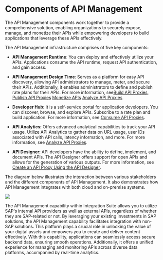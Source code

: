 <!-- loioe02ae5316c6b428db83cd6690a5e8ebe -->

# Components of API Management

The API Management components work together to provide a comprehensive solution, enabling organizations to securely expose, manage, and monetize their APIs while empowering developers to build applications that leverage these APIs effectively.

The API Management infrastructure comprises of five key components:

-   **API Management Runtime**: You can deploy and effectively utilize your APIs. Applications consume the API runtime, request API authentication, and gain access.

-   **API Management Design Time**: Serves as a platform for easy API discovery, allowing API administrators to manage, meter, and secure their APIs. Additionally, it enables administrators to define and publish rate plans for their APIs. For more information, see[Build API Proxies](50-Development/build-api-proxies-74c042b.md), [Publish API Proxies](50-Development/publish-api-proxies-75a4a11.md) [Monetize APIs](50-Development/monetize-apis-fcdc89b.md) [Analyze API Proxies](50-Development/analyze-api-proxies-7712c61.md).

-   **Developer Hub**: It is a self-service portal for application developers. You can discover, browse, and explore APIs. Subscribe to a rate plan and build application. For more information, see [Consume API Proxies](50-Development/consume-api-proxies-ea561e4.md).

-   **API Analytics**: Offers advanced analytical capabilities to track your API usage. Utilize API Analytics to gather data on URL usage, user IDs associated with API calls, latency information, and more. For more information, see [Analyze API Proxies](50-Development/analyze-api-proxies-7712c61.md).

-   **API Designer**: API developers have the ability to define, implement, and document APIs. The API Designer offers support for open APIs and allows for the generation of various outputs. For more information, see [Create an API Proxy Using the API Designer](50-Development/create-an-api-proxy-using-the-api-designer-26e1bbd.md).


The diagram below illustrates the interaction between various stakeholders and the different components of API Management. It also demonstrates how API Management integrates with both cloud and on-premise systems.

![](images/Concepts_APIM_Block_f631379.png)

The API Management capability within Integration Suite allows you to utilize SAP's internal API providers as well as external APIs, regardless of whether they are SAP-related or not. By leveraging your existing investments in SAP solutions, the API Management capability facilitates integration with non-SAP solutions. This platform plays a crucial role in unlocking the value of your digital assets and empowers you to create and deliver content effectively. With this capability, applications can seamlessly access secure backend data, ensuring smooth operations. Additionally, it offers a unified experience for managing and monitoring APIs across diverse data platforms, accompanied by real-time analytics.

